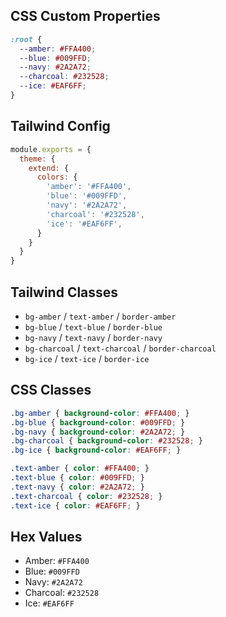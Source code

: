 ## CSS Custom Properties

```css
:root {
  --amber: #FFA400;
  --blue: #009FFD;
  --navy: #2A2A72;
  --charcoal: #232528;
  --ice: #EAF6FF;
}
```

## Tailwind Config

```js
module.exports = {
  theme: {
    extend: {
      colors: {
        'amber': '#FFA400',
        'blue': '#009FFD',
        'navy': '#2A2A72',
        'charcoal': '#232528',
        'ice': '#EAF6FF',
      }
    }
  }
}
```

## Tailwind Classes

- `bg-amber` / `text-amber` / `border-amber`
- `bg-blue` / `text-blue` / `border-blue`
- `bg-navy` / `text-navy` / `border-navy`
- `bg-charcoal` / `text-charcoal` / `border-charcoal`
- `bg-ice` / `text-ice` / `border-ice`

## CSS Classes

```css
.bg-amber { background-color: #FFA400; }
.bg-blue { background-color: #009FFD; }
.bg-navy { background-color: #2A2A72; }
.bg-charcoal { background-color: #232528; }
.bg-ice { background-color: #EAF6FF; }

.text-amber { color: #FFA400; }
.text-blue { color: #009FFD; }
.text-navy { color: #2A2A72; }
.text-charcoal { color: #232528; }
.text-ice { color: #EAF6FF; }
```

## Hex Values

- Amber: `#FFA400`
- Blue: `#009FFD`
- Navy: `#2A2A72`
- Charcoal: `#232528`
- Ice: `#EAF6FF`